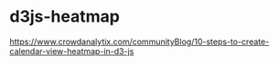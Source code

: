 # d3js-heatmap
https://www.crowdanalytix.com/communityBlog/10-steps-to-create-calendar-view-heatmap-in-d3-js
